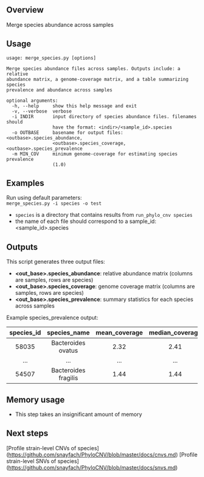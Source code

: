 ## Overview
Merge species abundance across samples

## Usage
```
usage: merge_species.py [options]

Merge species abundance files across samples. Outputs include: a relative
abundance matrix, a genome-coverage matrix, and a table summarizing species
prevalence and abundance across samples

optional arguments:
  -h, --help     show this help message and exit
  -v, --verbose  verbose
  -i INDIR       input directory of species abundance files. filenames should
                 have the format: <indir>/<sample_id>.species
  -o OUTBASE     basename for output files: <outbase>.species_abundance,
                 <outbase>.species_coverage, <outbase>.species_prevalence
  -m MIN_COV     minimum genome-coverage for estimating species prevalence
                 (1.0)
```

## Examples

Run using default parameters:  
`merge_species.py -i species -o test`

* `species` is a directory that contains results from `run_phylo_cnv species`
* the name of each file should correspond to a sample_id: \<sample_id>.species

## Outputs
This script generates three output files:

* **\<out_base>.species_abundance**: relative abundance matrix (columns are samples, rows are species)
* **\<out_base>.species_coverage**: genome coverage matrix (columns are samples, rows are species)
* **\<out_base>.species_prevalence**: summary statistics for each species across samples


Example species_prevalence output:

| species_id  | species_name         | mean_coverage | median_coverage  | mean_abundance | median_abundance | prevalence |
| :----------:|:-------:             | :-------:     | :--:             | :-------:      | :-------:        | :--:       |
| 58035       | Bacteroides ovatus   | 2.32          | 2.41             | 0.21           | 0.25             | 2.0        |
| ...         | ...                  | ...           | ...              | ...            | ...              | ...        |
| 54507       | Bacteroides fragilis | 1.44          | 1.44             | 0.12           | 0.12             | 1.0        |

## Memory usage  
* This step takes an insignificant amount of memory  

## Next steps
[Profile strain-level CNVs of species] (https://github.com/snayfach/PhyloCNV/blob/master/docs/cnvs.md)
[Profile strain-level SNVs of species] (https://github.com/snayfach/PhyloCNV/blob/master/docs/snvs.md)


